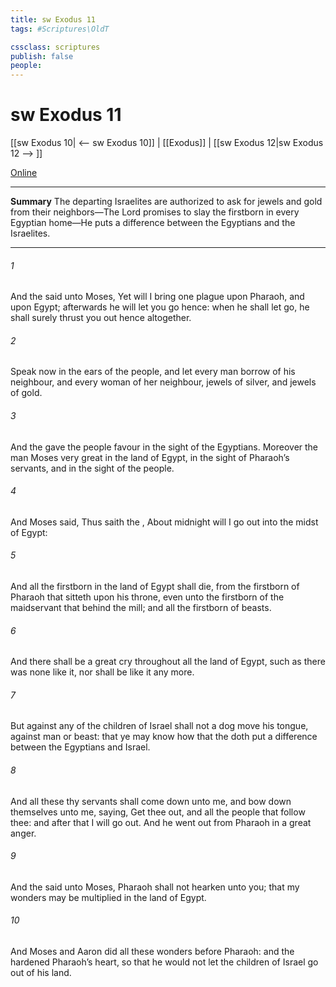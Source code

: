 ```yaml
---
title: sw Exodus 11
tags: #Scriptures\OldT

cssclass: scriptures
publish: false
people:
---
```


# sw Exodus 11
[[sw Exodus 10| <-- sw Exodus 10]] | [[Exodus]] | [[sw Exodus 12|sw Exodus 12 --> ]]

[Online](https://churchofjesuschrist.org/study/scriptures/ot/ex/11?lang=eng)

---
__Summary__
The departing Israelites are authorized to ask for jewels and gold from their neighbors—The Lord promises to slay the firstborn in every Egyptian home—He puts a difference between the Egyptians and the Israelites.

---
###### 1 
And the  said unto Moses, Yet will I bring one plague  upon Pharaoh, and upon Egypt; afterwards he will let you go hence: when he shall let  go, he shall surely thrust you out hence altogether.

###### 2 
Speak now in the ears of the people, and let every man borrow of his neighbour, and every woman of her neighbour, jewels of silver, and jewels of gold.

###### 3 
And the  gave the people favour in the sight of the Egyptians. Moreover the man Moses  very great in the land of Egypt, in the sight of Pharaoh’s servants, and in the sight of the people.

###### 4 
And Moses said, Thus saith the , About midnight will I go out into the midst of Egypt:

###### 5 
And all the firstborn in the land of Egypt shall die, from the firstborn of Pharaoh that sitteth upon his throne, even unto the firstborn of the maidservant that  behind the mill; and all the firstborn of beasts.

###### 6 
And there shall be a great cry throughout all the land of Egypt, such as there was none like it, nor shall be like it any more.

###### 7 
But against any of the children of Israel shall not a dog move his tongue, against man or beast: that ye may know how that the  doth put a difference between the Egyptians and Israel.

###### 8 
And all these thy servants shall come down unto me, and bow down themselves unto me, saying, Get thee out, and all the people that follow thee: and after that I will go out. And he went out from Pharaoh in a great anger.

###### 9 
And the  said unto Moses, Pharaoh shall not hearken unto you; that my wonders may be multiplied in the land of Egypt.

###### 10 
And Moses and Aaron did all these wonders before Pharaoh: and the  hardened Pharaoh’s heart, so that he would not let the children of Israel go out of his land.

